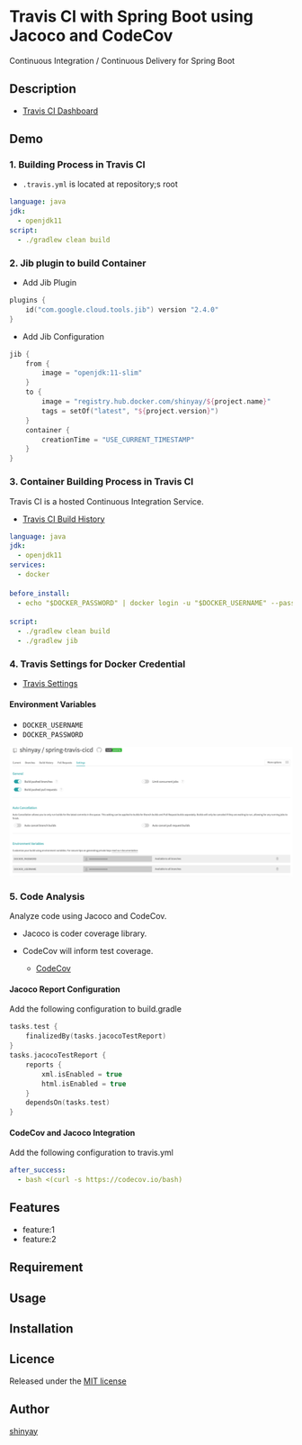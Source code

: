 # Travis CI with Spring Boot using Jacoco and CodeCov

Continuous Integration / Continuous Delivery for Spring Boot

## Description

- [Travis CI Dashboard](https://travis-ci.com/github/shinyay/spring-travis-cicd)

## Demo

### 1. Building Process in Travis CI

- `.travis.yml` is located at repository;s root

```yaml
language: java
jdk:
  - openjdk11
script:
  - ./gradlew clean build
```

### 2. Jib plugin to build Container

- Add Jib Plugin

```kotlin
plugins {
	id("com.google.cloud.tools.jib") version "2.4.0"
}
```

- Add Jib Configuration

```kotlin
jib {
	from {
		image = "openjdk:11-slim"
	}
	to {
		image = "registry.hub.docker.com/shinyay/${project.name}"
		tags = setOf("latest", "${project.version}")
	}
	container {
		creationTime = "USE_CURRENT_TIMESTAMP"
	}
}
```

### 3. Container Building Process in Travis CI

Travis CI is a hosted Continuous Integration Service.

- [Travis CI Build History](https://travis-ci.com/github/shinyay/spring-travis-cicd/builds)

```yaml
language: java
jdk:
  - openjdk11
services:
  - docker

before_install:
  - echo "$DOCKER_PASSWORD" | docker login -u "$DOCKER_USERNAME" --password-stdin

script:
  - ./gradlew clean build
  - ./gradlew jib
```

### 4. Travis Settings for Docker Credential

- [Travis Settings](https://travis-ci.com/github/shinyay/spring-travis-cicd/settings)

#### Environment Variables

- `DOCKER_USERNAME`
- `DOCKER_PASSWORD`

![Environment Variables](images/travis-env-value.png)

### 5. Code Analysis

Analyze code using Jacoco and CodeCov.

- Jacoco is coder coverage library.
- CodeCov will inform test coverage.

  - [CodeCov](https://codecov.io/gh/shinyay/spring-travis-cicd)

#### Jacoco Report Configuration

Add the following configuration to build.gradle

```kotlin
tasks.test {
	finalizedBy(tasks.jacocoTestReport)
}
tasks.jacocoTestReport {
	reports {
		xml.isEnabled = true
		html.isEnabled = true
	}
	dependsOn(tasks.test)
}
```

#### CodeCov and Jacoco Integration

Add the following configuration to travis.yml

```yaml
after_success:
  - bash <(curl -s https://codecov.io/bash)
```

## Features

- feature:1
- feature:2

## Requirement

## Usage

## Installation

## Licence

Released under the [MIT license](https://gist.githubusercontent.com/shinyay/56e54ee4c0e22db8211e05e70a63247e/raw/34c6fdd50d54aa8e23560c296424aeb61599aa71/LICENSE)

## Author

[shinyay](https://github.com/shinyay)
